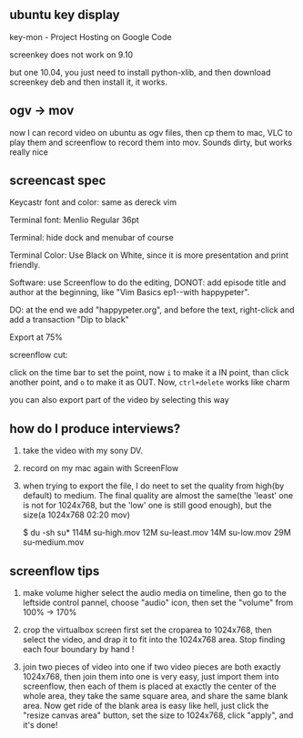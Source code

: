## ubuntu key display
key-mon - Project Hosting on Google Code

screenkey does not work on 9.10

but one 10.04, you just need to install python-xlib, and then download
screenkey deb and then install it, it works.

## ogv -> mov

now I can record video on ubuntu as ogv files, then cp them to mac,
VLC to play them and screenflow to record them into mov. 
Sounds dirty, but works really nice


## screencast spec

Keycastr font and color: same as dereck vim

Terminal font: Menlio Regular 36pt

Terminal: hide dock and menubar of course

Terminal Color: Use Black on White, since it is more presentation and print
friendly.


Software: use Screenflow to do the editing, 
DONOT: add episode title and author at the beginning, like "Vim Basics ep1--with happypeter". 

DO: at the end we add "happypeter.org", and before the text, right-click and
add a transaction "Dip to black"

Export at 75% 

screenflow cut:

click on the time bar to set the point, now `i` to make it a IN point, than
click another point, and `o` to make it as OUT. Now, `ctrl+delete` works like
charm

you can also export part of the video by selecting this way

## how do I produce interviews?
1. take the video with my sony DV.
2. record on my mac again with ScreenFlow
3. when trying to export the file, I do neet to set the quality from high(by
   default) to medium. The final quality are almost the same(the 'least' one
   is not for 1024x768, but the 'low' one is still good enough), but the size(a 1024x768
   02:20 mov)

    $ du -sh su*
    114M    su-high.mov
    12M     su-least.mov
    14M     su-low.mov
    29M     su-medium.mov




## screenflow tips

1. make volume higher
   select the audio media on timeline, then go to the leftside control pannel,
   choose "audio" icon, then set the "volume" from 100% -> 170%

1. crop the virtualbox screen
   first set the croparea to 1024x768, then select the video, and drap it to
   fit into the 1024x768 area.
   Stop finding each four boundary by hand !

1. join two pieces of video into one
   if two video pieces are both exactly 1024x768, then join them into one is
   very easy, just import them into screenflow, then each of them is placed at
   exactly the center of the whole area, they take the same square area, and
   share the same blank area.
   Now get ride of the blank area is easy like hell, just click the "resize
   canvas area" button, set the size to 1024x768, click "apply", and it's
   done!
